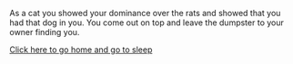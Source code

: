As a cat you showed your dominance over the rats and showed that you had that dog in you. You come out on top and leave the dumpster to your owner finding you.

[Click here to go home and go to sleep](../home.md)
